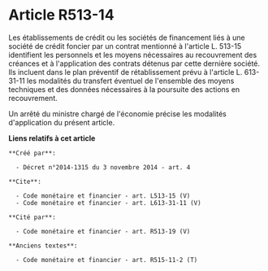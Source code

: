 # Article R513-14

Les établissements de crédit ou les sociétés de financement liés à une société de crédit foncier par un contrat mentionné à
l'article L. 513-15 identifient les personnels et les moyens nécessaires au recouvrement des créances et à l'application des
contrats détenus par cette dernière société. Ils incluent dans le plan préventif de rétablissement prévu à l'article L.
613-31-11 les modalités du transfert éventuel de l'ensemble des moyens techniques et des données nécessaires à la poursuite
des actions en recouvrement. 

Un arrêté du ministre chargé de l'économie précise les modalités d'application du présent article.

**Liens relatifs à cet article**

	**Créé par**:

	  - Décret n°2014-1315 du 3 novembre 2014 - art. 4

	**Cite**:

	  - Code monétaire et financier - art. L513-15 (V)
	  - Code monétaire et financier - art. L613-31-11 (V)

	**Cité par**:

	  - Code monétaire et financier - art. R513-19 (V)

	**Anciens textes**:

	  - Code monétaire et financier - art. R515-11-2 (T)
